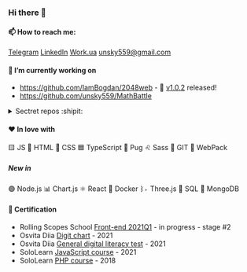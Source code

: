 ### Hi there 👋

#### 📫 How to reach me: 

[Telegram](https://t.me/sklifovskiy) [LinkedIn](https://www.linkedin.com/in/unsky559) [Work.ua](https://www.work.ua/ru/resumes/6858932/) unsky559@gmail.com

#### 🔭 I’m currently working on

- https://github.com/IamBogdan/2048web - 🥳 [v1.0.2](https://github.com/IamBogdan/2048web/tree/v1.0.2) released!
- https://github.com/unsky559/MathBattle

<details><summary>Sectret repos :shipit:</summary>
  
- https://github.com/unsky559/roe

</details>

#### ❤️ In love with

🟨 JS 
📙 HTML 
📘 CSS 
🟦 TypeScript
🐶 Pug
♌️ Sass
🔸 GIT
🎲 WebPack 

##### New in
🟢 Node.js 
📊 Chart.js
⚛️ React 
🐳 Docker
ᛒ▹ Three.js
🥫 SQL
🍃 MongoDB



#### 💎 Certification

- Rolling Scopes School [Front-end 2021Q1](https://rs.school/js/) - in progress - stage #2
- Osvita Diia [Digit chart](https://osvita.diia.gov.ua/digigram-share/yVKOhqmQyL30bOukUl4CsTk2ioxtXX_H) - 2021
- Osvita Diia [General digital literacy test](https://osvita.diia.gov.ua/share/ZMLCHvR0X0sHPHYkokX34hCfv-QjCzKb) - 2021
- SoloLearn [JavaScript course](https://www.sololearn.com/certificates/course/en/6895628/1024/landscape/png/) - 2021
- SoloLearn [PHP course](https://www.sololearn.com/Certificate/1059-6895628/jpg/) - 2018


<!--
**unsky559/unsky559** is a ✨ _special_ ✨ repository because its `README.md` (this file) appears on your GitHub profile.

Here are some ideas to get you started:



- 👯 I’m looking to collaborate on ...
- 🤔 I’m looking for help with ...
- 💬 Ask me about ...
- 📫 How to reach me: ...
- 😄 Pronouns: ...
- ⚡ Fun fact: ...
-->
